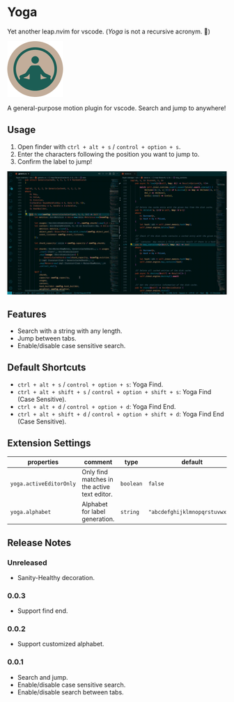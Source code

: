 # Yoga

Yet another leap.nvim for vscode. (*Yoga* is not a recursive acronym. 🤣)

![logo](https://raw.githubusercontent.com/mrcroxx/vscode-yoga/main/assets/logo.png)

A general-purpose motion plugin for vscode. Search and jump to anywhere!

## Usage

1. Open finder with `ctrl + alt + s` / `control + option + s`.
2. Enter the characters following the position you want to jump to.
3. Confirm the label to jump!

![demo](https://raw.githubusercontent.com/mrcroxx/vscode-yoga/main/assets/screenshot/demo.gif)

## Features

- Search with a string with any length.
- Jump between tabs.
- Enable/disable case sensitive search.

## Default Shortcuts

- `ctrl + alt + s` / `control + option + s`: Yoga Find.
- `ctrl + alt + shift + s` / `control + option + shift + s`: Yoga Find (Case Sensitive).
- `ctrl + alt + d` / `control + option + d`: Yoga Find End.
- `ctrl + alt + shift + d` / `control + option + shift + d`: Yoga Find End (Case Sensitive).

## Extension Settings

| properties | comment | type | default |
| - | - | - | - |
| `yoga.activeEditorOnly` | Only find matches in the active text editor. | `boolean` | `false` |
| `yoga.alphabet` | Alphabet for label generation. | `string` | `"abcdefghijklmnopqrstuvwxyz"` |

## Release Notes

### Unreleased

- Sanity-Healthy decoration.

### 0.0.3

- Support find end.

### 0.0.2

- Support customized alphabet.

### 0.0.1

- Search and jump.
- Enable/disable case sensitive search.
- Enable/disable search between tabs.